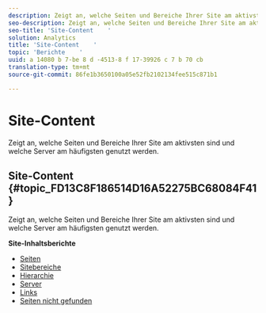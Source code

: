 ```yaml
---
description: Zeigt an, welche Seiten und Bereiche Ihrer Site am aktivsten sind und welche Server am häufigsten genutzt werden.
seo-description: Zeigt an, welche Seiten und Bereiche Ihrer Site am aktivsten sind und welche Server am häufigsten genutzt werden.
seo-title: 'Site-Content    '
solution: Analytics
title: 'Site-Content    '
topic: 'Berichte    '
uuid: a 14080 b 7-be 8 d -4513-8 f 17-39926 c 7 b 70 cb
translation-type: tm+mt
source-git-commit: 86fe1b3650100a05e52fb2102134fee515c871b1

---
```



# Site-Content

Zeigt an, welche Seiten und Bereiche Ihrer Site am aktivsten sind und welche Server am häufigsten genutzt werden.

## Site-Content     {#topic_FD13C8F186514D16A52275BC68084F41}

Zeigt an, welche Seiten und Bereiche Ihrer Site am aktivsten sind und welche Server am häufigsten genutzt werden.

**Site-Inhaltsberichte**

* [Seiten](../../../components/c-variables/dimensionslist/reports-pages.md#concept_0219136EA25745B58434D0C7E751D7D5)
* [Sitebereiche](../../../components/c-variables/dimensionslist/reports-site-sections.md#concept_39E550D7A9E34C9580E81F5F9E12BDDD)
* [Hierarchie](../../../components/c-variables/dimensionslist/reports-hierarchy.md#concept_845DFC7699C54E4A81C89D7F5396136B)
* [Server](../../../components/c-variables/dimensionslist/reports-servers.md#concept_A5CABE5BB44E4919BE27E7C4EAD8F6CE)
* [Links](../../../components/c-variables/dimensionslist/reports-links.md#concept_E6D8D3C5A834415C972CF4002D849281)
* [Seiten nicht gefunden](../../../components/c-variables/dimensionslist/reports-pages-not-found.md#concept_46A8DB85A4DE428A944C5711B2AE625B)

